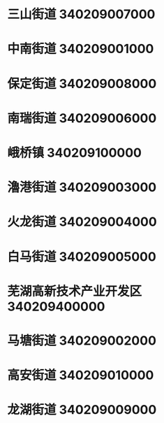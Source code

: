 # 三山街道 340209007000
# 中南街道 340209001000
# 保定街道 340209008000
# 南瑞街道 340209006000
# 峨桥镇 340209100000
# 瀂港街道 340209003000
# 火龙街道 340209004000
# 白马街道 340209005000
# 芜湖高新技术产业开发区 340209400000
# 马塘街道 340209002000
# 高安街道 340209010000
# 龙湖街道 340209009000
